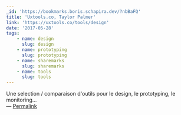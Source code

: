 ```yaml
---
_id: 'https://bookmarks.boris.schapira.dev/?nbBaFQ'
title: 'Uxtools.co, Taylor Palmer'
link: 'https://uxtools.co/tools/design'
date: '2017-05-28'
tags:
    - name: design
      slug: design
    - name: prototyping
      slug: prototyping
    - name: sharemarks
      slug: sharemarks
    - name: tools
      slug: tools
---
```


Une selection / comparaison d'outils pour le design, le prototyping, le
monitoring… <br>&#8212;
<a href="https://bookmarks.boris.schapira.dev/?nbBaFQ" title="Permalink">Permalink</a>
